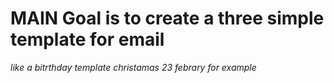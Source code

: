 MAIN Goal is to create a three simple template for email
=======================================================
*like a bitrthday template*
*christamas*
*23 febrary for example*
